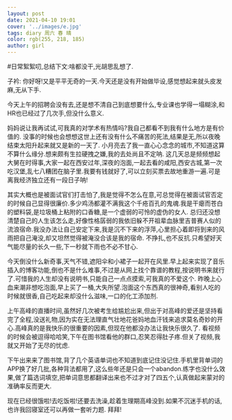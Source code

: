 ```yaml
---
layout: post
date: 2021-04-10 19:01
cover: '../images/e.jpg'
tags: diary 周六 春 晴
color: rgb(255, 218, 185)
author: girl
---
```

#日常絮絮叨,总结下文:啥都没干,光胡思乱想了.



子衿:
    你好呀!又是平平无奇的一天.今天还是没有开始做毕设,感觉想起来就头皮发麻,无从下手.
    
今天上午的招聘会没有去,还是想不清自己到底想要什么,专业课也学得一塌糊涂,和HR也已经过了几次手,但没什么意义.

妈妈说让我再试试,可我真的对学术有热情吗?我自己都看不到我有什么地方是有价值的.
没事的时候也会想想这世上还有没有什么不痛苦的死法,结果是无,所以夜晚结束太阳升起来就又是新的一天了.
小月亮去了我一直心心念念的城市,不知道这算不算什么缘分.想来颇有生拉硬拽之嫌,我的去处尚且不定呐.
这几天总是频频想起大舅在时得事,大家一起在西安过年,深夜的泡面,一起去看的咸阳,西安古城,第一次吃汉堡,乱七八糟团在脑子里.我要有钱就好了,可以立刻买票去故地重游一遍.可是离我经济独立还有一段日子呐!

其实大概也是被面试官们打击怕了,我是觉得不怎么在意,可总觉得在被面试官否定的时候自己显得很廉价.多少鸡汤都灌不满我这个千疮百孔的鬼魂.我是干瘪而苍白的塑料袋,是垃圾桶上粘附的口香糖,是一个虚弱的可怜的虚伪的女人.
总归还没想清楚自己的人生该怎么走,好像性格孱弱的我依旧躲不开祖辈血脉里吉普赛人似的流浪宿命.我没办法让自己安定下来,我是沉不下来的浮萍,心里担心着即将到来的风雨把自己淹没,却又坦然觉得被淹没合该是我的宿命.
不挣扎,也不反抗.只希望好天气能尽量的长久一些,下一秒就下雨也不必不甘心.

今天倒没什么新奇事,天气不错,遮阳伞和小裙子一起开在风里.早上起来实现了音乐插入的博客功能,倒也不是什么难事,不过是从网上找个靠谱的教程,按说明书来就行了.可惜我的人生却没有说明书,只能自己一点点摸索,可我真的不爱这个.
昨晚上心血来潮非想吃泡面,早上买了一桶,大失所望.泡面这个东西真的很神奇,看别人吃的时候就很香,自己吃起来却没什么滋味,一口的化工添加剂.

上午高峰的直播时间,虽然好几次被考生给尴尬出来,但出于对高峰的爱还是坚持看完了全程,没送礼物,因为实在无法理直气壮地花爸妈地血汗钱来追求莫名奇妙的开心.高峰真的是我快乐的很重要的因素,但现在他都没办法让我快乐很久了.
看视频的时候会被逗得哈哈笑,下午在图书馆看他的群口,忍笑忍得肚子疼.但关了视频,我就又开始了无尽的忧虑.

下午出来来了图书馆,背了几个英语单词也不知道到底记住没记住.手机里背单词的APP换了好几批,各种背法都用了,这么些年还是只会一个abandon.练字也没什么效果,做了篇选词填空,把单词意思都翻译出来也不过才对了四五个,认真做起来蒙对的准确率反而更大.

现在已经很饿啦!去吃饭啦!还要去洗澡,趁着生理期高峰没到.如果不沉迷手机的话,也许我回寝室还可以再做一套听力题.
拜拜!

